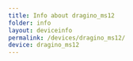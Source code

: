 ```yaml
---
title: Info about dragino_ms12
folder: info
layout: deviceinfo
permalink: /devices/dragino_ms12/
device: dragino_ms12
---
```

